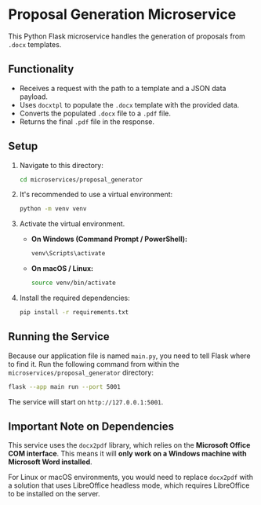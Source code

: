 
# Proposal Generation Microservice

This Python Flask microservice handles the generation of proposals from `.docx` templates.

## Functionality

- Receives a request with the path to a template and a JSON data payload.
- Uses `docxtpl` to populate the `.docx` template with the provided data.
- Converts the populated `.docx` file to a `.pdf` file.
- Returns the final `.pdf` file in the response.

## Setup

1.  Navigate to this directory:
    ```bash
    cd microservices/proposal_generator
    ```

2.  It's recommended to use a virtual environment:
    ```bash
    python -m venv venv
    ```

3.  Activate the virtual environment.

    - **On Windows (Command Prompt / PowerShell):**
      ```cmd
      venv\Scripts\activate
      ```
    
    - **On macOS / Linux:**
      ```bash
      source venv/bin/activate
      ```

4.  Install the required dependencies:
    ```bash
    pip install -r requirements.txt
    ```

## Running the Service

Because our application file is named `main.py`, you need to tell Flask where to find it. Run the following command from within the `microservices/proposal_generator` directory:

```bash
flask --app main run --port 5001
```

The service will start on `http://127.0.0.1:5001`.

## Important Note on Dependencies

This service uses the `docx2pdf` library, which relies on the **Microsoft Office COM interface**. This means it will **only work on a Windows machine with Microsoft Word installed**.

For Linux or macOS environments, you would need to replace `docx2pdf` with a solution that uses LibreOffice headless mode, which requires LibreOffice to be installed on the server.

